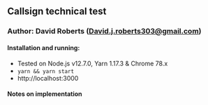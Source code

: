## Callsign technical test
### Author: David Roberts (David.j.roberts303@gmail.com)

#### Installation and running:
* Tested on Node.js v12.7.0, Yarn 1.17.3 & Chrome 78.x
* `yarn && yarn start`
* http://localhost:3000

#### Notes on implementation